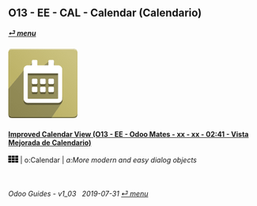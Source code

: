 ## O13 - EE - CAL - Calendar (Calendario)
#### [_&#x23CE; menu_](/en-uk/o13/ee/en-uk-o13-ee-guides_menu.md)  
### ![cal](/doc/img/calendar.png)

#### [Improved Calendar View (O13 - EE - Odoo Mates - xx - xx - 02:41 - Vista Mejorada de Calendario)](https://youtube.com/embed/F0sivQZKT54?autoplay=1&start=6&end=1m23s&rel=0)  
![apps](/doc/img/apps.png) | o:Calendar | _a:More modern and easy dialog objects_

<br>
	
###### Odoo Guides - v1_03 &nbsp; 2019-07-31  [_&#x23CE; menu_](/en-uk/o13/ee/en-uk-o13-ee-calendar_guides_menu.md)  
